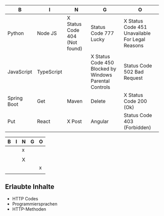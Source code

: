 | B           | I          | N               | G   | O               |
|-------------|------------|-----------------|-----|-----------------|
| Python      | Node JS    | X Status Code 404 (Not found) | Status Code 777 Lucky | X Status Code 451 Unavailable For Legal Reasons |
| JavaScript  | TypeScript |  | X Status Code 450 Blocked by Windows Parental Controls | Status Code 502 Bad Request |
| Spring Boot | Get | Maven           | Delete | X Status Code 200 (Ok) |
| Put | React      | X Post | Angular | Status Code 403 (Forbidden) |



| B | I | N | G | O |
|---|---|---|---|---|
|  |   | x |   |   |
|   |   |   |   |   |
|   |   | X |   |   |
|   |   |   |   | x |
|   |   |   |   |   |

## Erlaubte Inhalte
- HTTP Codes
- Programmiersprachen
- HTTP-Methoden

